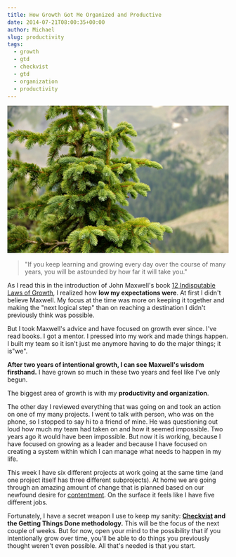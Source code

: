 ```yaml
---
title: How Growth Got Me Organized and Productive
date: 2014-07-21T08:00:35+00:00
author: Michael
slug: productivity
tags:
  - growth
  - gtd
  - checkvist
  - gtd
  - organization
  - productivity
---
```

<div class="full-width">
  <img src="/images/feature-productivity.jpg" alt="Productivity" />
</div>

> "If you keep learning and growing every day over the course of many years, you will be astounded by how far it will take you."

As I read this in the introduction of John Maxwell's book [12 Indisputable Laws of Growth](http://www.amazon.com/gp/product/1599953668/ref=as_li_qf_sp_asin_il_tl?ie=UTF8&camp=1789&creative=9325&creativeASIN=1599953668&linkCode=as2&tag=hedgeopscom-20), I realized how **low my expectations were**. At first I didn't believe Maxwell. My focus at the time was more on keeping it together and making the "next logical step" than on reaching a destination I didn't previously think was possible.

But I took Maxwell's advice and have focused on growth ever since. I've read books. I got a mentor. I pressed into my work and made things happen. I built my team so it isn't just me anymore having to do the major things; it is"we".

**After two years of intentional growth, I can see Maxwell's wisdom firsthand.** I have grown so much in these two years and feel like I've only begun.

The biggest area of growth is with my **productivity and organization**.

The other day I reviewed everything that was going on and took an action on one of my many projects. I went to talk with person, who was on the phone, so I stopped to say hi to a friend of mine. He was questioning out loud how much my team had taken on and how it seemed impossible. Two years ago it would have been impossible. But now it is working, because I have focused on growing as a leader and because I have focused on creating a system within which I can manage what needs to happen in my life.

This week I have six different projects at work going at the same time (and one project itself has three different subprojects). At home we are going through an amazing amount of change that is planned based on our newfound desire for [contentment](/achievable-contentment/ "Achievable Contentment"). On the surface it feels like I have five different jobs.

Fortunately, I have a secret weapon I use to keep my sanity: **[Checkvist](http://www.checkvist.com) and the Getting Things Done methodology.** This will be the focus of the next couple of weeks. But for now, open your mind to the possibility that if you intentionally grow over time, you'll be able to do things you previously thought weren't even possible. All that's needed is that you start.